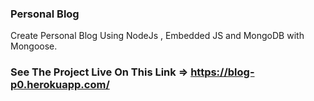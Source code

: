 ### Personal Blog

Create Personal Blog Using NodeJs , Embedded JS and MongoDB with Mongoose.


### See The Project Live On This Link => https://blog-p0.herokuapp.com/
